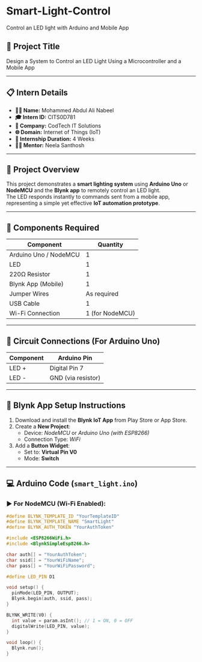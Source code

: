 # Smart-Light-Control
Control an LED light with Arduino and Mobile App


## 🚀 Project Title
Design a System to Control an LED Light Using a Microcontroller and a Mobile App

---

## 📋 Intern Details

- **👨‍💼 Name:** Mohammed Abdul Ali Nabeel
- **🎓 Intern ID:** CITS0D781
- **🏢 Company:** CodTech IT Solutions
- **🌐 Domain:** Internet of Things (IoT)
- **📅 Internship Duration:** 4 Weeks
- **🧑‍🏫 Mentor:** Neela Santhosh

---

## 📌 Project Overview

This project demonstrates a **smart lighting system** using **Arduino Uno** or **NodeMCU** and the **Blynk app** to remotely control an LED light.  
The LED responds instantly to commands sent from a mobile app, representing a simple yet effective **IoT automation prototype**.

---

## 🔧 Components Required

| Component               | Quantity         |
|-------------------------|------------------|
| Arduino Uno / NodeMCU   | 1                |
| LED                     | 1                |
| 220Ω Resistor           | 1                |
| Blynk App (Mobile)      | 1                |
| Jumper Wires            | As required      |
| USB Cable               | 1                |
| Wi-Fi Connection        | 1 (for NodeMCU)  |

---

## 🧩 Circuit Connections (For Arduino Uno)

| Component | Arduino Pin        |
|-----------|--------------------|
| LED +     | Digital Pin 7      |
| LED -     | GND (via resistor) |

---

## 📱 Blynk App Setup Instructions

1. Download and install the **Blynk IoT App** from Play Store or App Store.
2. Create a **New Project**:
   - Device: *NodeMCU* or *Arduino Uno (with ESP8266)*
   - Connection Type: *WiFi*
3. Add a **Button Widget**:
   - Set to: **Virtual Pin V0**
   - Mode: **Switch**

---

## 💻 Arduino Code (`smart_light.ino`)

### ▶ For NodeMCU (Wi-Fi Enabled):

```cpp
#define BLYNK_TEMPLATE_ID "YourTemplateID"
#define BLYNK_TEMPLATE_NAME "SmartLight"
#define BLYNK_AUTH_TOKEN "YourAuthToken"

#include <ESP8266WiFi.h>
#include <BlynkSimpleEsp8266.h>

char auth[] = "YourAuthToken";
char ssid[] = "YourWiFiName";
char pass[] = "YourWiFiPassword";

#define LED_PIN D1

void setup() {
  pinMode(LED_PIN, OUTPUT);
  Blynk.begin(auth, ssid, pass);
}

BLYNK_WRITE(V0) {
  int value = param.asInt(); // 1 = ON, 0 = OFF
  digitalWrite(LED_PIN, value);
}

void loop() {
  Blynk.run();
}
